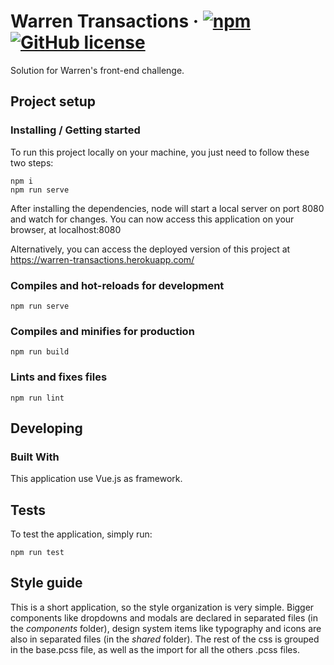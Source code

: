# Warren Transactions &middot; [![npm](https://img.shields.io/npm/v/npm.svg?style=flat-square)](https://www.npmjs.com/package/npm) [![GitHub license](https://img.shields.io/badge/license-MIT-blue.svg?style=flat-square)](https://github.com/your/your-project/blob/master/LICENSE)

Solution for Warren's front-end challenge.

## Project setup

### Installing / Getting started

To run this project locally on your machine, you just need to follow these two steps:

```shell
npm i
npm run serve
```

After installing the dependencies, node will start a local server on port 8080 and watch for changes. You can now access this application on your browser, at localhost:8080

Alternatively, you can access the deployed version of this project at https://warren-transactions.herokuapp.com/

### Compiles and hot-reloads for development
```
npm run serve
```

### Compiles and minifies for production
```
npm run build
```

### Lints and fixes files
```
npm run lint
```

## Developing

### Built With
This application use Vue.js as framework.

## Tests

To test the application, simply run:

```shell
npm run test
```

## Style guide

This is a short application, so the style organization is very simple. Bigger components like dropdowns and modals are declared in separated files (in the *components* folder), design system items like typography and icons are also in separated files (in the *shared* folder). The rest of the css is grouped in the base.pcss file, as well as the import for all the others .pcss files. 
